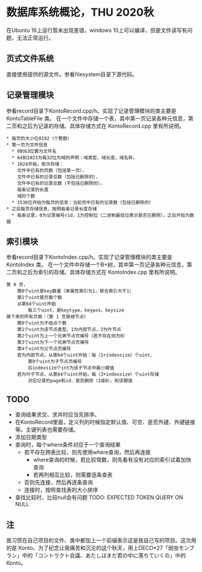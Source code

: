 # 数据库系统概论，THU 2020秋

在Ubuntu 16上运行暂未出现差错，windows 10上可以编译，但是文件读写有问题，无法正常运行。

## 页式文件系统

直接使用提供的源文件。参看filesystem目录下源代码。

## 记录管理模块

参看record目录下KontoRecord.cpp/h。实现了记录管理模块的类主要是 KontoTableFile 类。
在一个文件中存储一个表，其中第一页记录各种元信息，第二页和之后为记录的存储。具体存储方式在 KontoRecord.cpp 里有所说明。
```
* 每页的大小位8192（个整数）
* 第一页为文件信息
  * 0到63位置为文件名
  * 64到1023为每32位为域的声明：域类型，域长度，域名称，
  * 1024开始，依次存储：
    文件中已有的页数（包括第一页），
    文件中已有的记录总数（包括已删除的），
    文件中已有的记录总数（不包括已删除的），
    每条记录的长度
    域的个数
  * 1536位开始为每页的信息：当前页中已有的记录数（包括已删除的）
* 之后每页存储信息，按照每条记录长度存储
  * 每条记录，0为记录编号rid，1为控制位（二进制最低位表示是否已删除），之后开始为数据
```

## 索引模块
参看record目录下KontoIndex.cpp/h。实现了记录管理模块的类主要是 KontoIndex 类。
在一个文件中存储一个B+树，其中第一页记录各种元信息，第二页和之后为索引的存储。具体存储方式在 KontoIndex.cpp 里有所说明。
```
第 0 页，
    第0个uint是key数量（单属性索引为1，联合索引大于1）
    第1个uint是页面个数
    从第64个uint开始
        每三个uint，是keytype，keypos，keysize
接下来的所有页面：（第 1 页是根节点）
    第0个uint为子结点个数
    第1个uint为该节点类型，1为内部节点，2为叶节点
    第2个uint为上一个兄弟节点页编号（若不存在则为0）
    第3个uint为下一个兄弟节点页编号
    第4个uint为父节点页编号
    若为内部节点，从第64个uint开始：每（1+indexsize）个uint，
        第0个uint为子节点页编号
        后indexsize个int为该子节点中最小键值
    若为叶子节点，从第64个uint开始，每（3+indexsize）个uint存储
        对应记录的page和id，是否删除（1或0），和该键值
```

## TODO
* 查询结果求交、求并时应当先排序。
* 在KontoRecord里面，定义列的时候指定默认值、可空、是否外键、外键链接等。主键列表也需要存储。
* 添加日期类型
* 查询时，每个where条件对应于一个查询结果
  * 若不存在跨表比较，则先使用where查询，然后再连接
    * where查询的时候，若比较常数，则先看有没有对应的索引试着加快查询
    * 若两列相互比较，则需要逐条查表
  * 否则先连接，然后再逐条查询
  * 连接时，按照查找表的大小排序
* 查找比较时，比较null会有问题
TODO:
  EXPECTED TOKEN
  QUERY ON NULL

## 注

我习惯在自己项目的文件、类中都加上一个前缀表示这是我自己写的项目。这次用的是 Konto。为了纪念让我痛苦和沉沦的这个秋天，用上DECO*27「弱虫モンブラン」中的「コントラクト会議、あたしはまだ君の中に落ちていくの」中的 Konto。